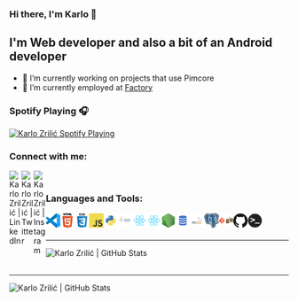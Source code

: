 ### Hi there, I'm Karlo 👋

## I'm Web developer and also a bit of an Android developer

- 🌱 I’m currently working on projects that use Pimcore
- 👔 I’m currently employed at [Factory](https://factory.hr/)
<!-- - ⚡ Fun fact: I learned React in one week and after that React Native in 2-3 weeks -->

### Spotify Playing 🎧

[<img src="https://spotify-playing-now-psi.vercel.app/api/spotify" alt="Karlo Zrilić Spotify Playing" width="350" />](https://open.spotify.com/user/9jjr40aybkl8wehuf35blqg22?si=LOwiuxpeSCqY1dkCaSs4CQ)

### Connect with me:
<!-- ![Twitter Follow](https://img.shields.io/twitter/follow/ZrilicKarlo?color=1DA1F2&logo=Twitter&style=for-the-badge) -->
[<img align="left" alt="Karlo Zrilić | LinkedIn" title="LinkedIn" width="22px" src="https://cdn.jsdelivr.net/npm/simple-icons@v3/icons/linkedin.svg" />][linkedin]
[<img align="left" alt="Karlo Zrilić | Twitter" title="Twitter" width="22px" src="https://cdn.jsdelivr.net/npm/simple-icons@v3/icons/twitter.svg" />][twitter]
[<img align="left" alt="Karlo Zrilić | Instagram" title="Instagram" width="22px" src="https://cdn.jsdelivr.net/npm/simple-icons@v3/icons/instagram.svg" />][instagram]

<br />

### Languages and Tools:

[<img align="left" alt="Visual Studio Code" title="Visual Studio Code" width="26px" src="https://raw.githubusercontent.com/github/explore/80688e429a7d4ef2fca1e82350fe8e3517d3494d/topics/visual-studio-code/visual-studio-code.png" />][vscode]
[<img align="left" alt="HTML5" title="HTML5" width="26px" src="https://raw.githubusercontent.com/github/explore/80688e429a7d4ef2fca1e82350fe8e3517d3494d/topics/html/html.png" />][html5]
[<img align="left" alt="CSS3" title="CSS3" width="26px" src="https://raw.githubusercontent.com/github/explore/80688e429a7d4ef2fca1e82350fe8e3517d3494d/topics/css/css.png" />][css3]
[<img align="left" alt="JavaScript" title="JavaScript" width="26px" src="https://raw.githubusercontent.com/github/explore/80688e429a7d4ef2fca1e82350fe8e3517d3494d/topics/javascript/javascript.png" />][javascript]
[<img align="left" alt="Python" title="Python" width="26px" src="https://raw.githubusercontent.com/github/explore/80688e429a7d4ef2fca1e82350fe8e3517d3494d/topics/python/python.png" />][python]
[<img align="left" alt="Java" title="Java" width="26px" src="https://raw.githubusercontent.com/github/explore/80688e429a7d4ef2fca1e82350fe8e3517d3494d/topics/java/java.png" />][java]
[<img align="left" alt="React" title="React" width="26px" src="https://raw.githubusercontent.com/github/explore/80688e429a7d4ef2fca1e82350fe8e3517d3494d/topics/react/react.png" />][react]
[<img align="left" alt="React Native" title="React Native" width="26px" src="https://raw.githubusercontent.com/github/explore/80688e429a7d4ef2fca1e82350fe8e3517d3494d/topics/react-native/react-native.png" />][reactnative]
[<img align="left" alt="Node.js" title="Node.js" width="26px" src="https://raw.githubusercontent.com/github/explore/80688e429a7d4ef2fca1e82350fe8e3517d3494d/topics/nodejs/nodejs.png" />][nodejs]
[<img align="left" alt="SQL" title="SQL" width="26px" src="https://raw.githubusercontent.com/github/explore/80688e429a7d4ef2fca1e82350fe8e3517d3494d/topics/sql/sql.png" />][sql]
[<img align="left" alt="MySQL" title="MySQL" width="26px" src="https://raw.githubusercontent.com/github/explore/80688e429a7d4ef2fca1e82350fe8e3517d3494d/topics/mysql/mysql.png" />][mysql]
[<img align="left" alt="PostgreSQL" title="PostgreSQL" width="26px" src="https://raw.githubusercontent.com/github/explore/80688e429a7d4ef2fca1e82350fe8e3517d3494d/topics/postgresql/postgresql.png" />][postgresql]
[<img align="left" alt="Git" title="Git" width="26px" src="https://raw.githubusercontent.com/github/explore/80688e429a7d4ef2fca1e82350fe8e3517d3494d/topics/git/git.png" />][git]
[<img align="left" alt="GitHub" title="GitHub" width="26px" src="https://raw.githubusercontent.com/github/explore/78df643247d429f6cc873026c0622819ad797942/topics/github/github.png" />][github]
[<img align="left" alt="Terminal" title="Terminal" width="26px" src="https://raw.githubusercontent.com/github/explore/80688e429a7d4ef2fca1e82350fe8e3517d3494d/topics/terminal/terminal.png" />][terminal]

<br />
<br />

---

<img align="left" alt="Karlo Zrilić | GitHub Stats" src="https://github-readme-stats.vercel.app/api?username=karlozrilic&show_icons=true&hide_border=true&theme=tokyonight" />

<br />
<br />

---
<img align="left" alt="Karlo Zrilić | GitHub Stats" src="https://media.giphy.com/media/SQnc4E22ibcwok5gyY/giphy.gif" />

<br />
<br />

[linkedin]:www.linkedin.com/in/karlo-zrilić
[twitter]:https://twitter.com/ZrilicKarlo
[instagram]:https://www.instagram.com/karlo.zrilich
[vscode]:https://code.visualstudio.com/
[html5]:https://www.w3schools.com/html/
[css3]:https://www.w3schools.com/css/
[javascript]:https://www.w3schools.com/js/DEFAULT.asp
[python]:https://www.python.org/
[java]:https://www.java.com/en/
[react]:https://reactjs.org/
[reactnative]:https://reactnative.dev/
[nodejs]:https://nodejs.org/en/
[sql]:https://www.w3schools.com/sql/
[mysql]:https://www.mysql.com/
[postgresql]:https://www.postgresql.org/
[git]:https://git-scm.com/
[github]:https://github.com/
[terminal]:https://helpdeskgeek.com/help-desk/21-cmd-commands-all-windows-users-should-know/
